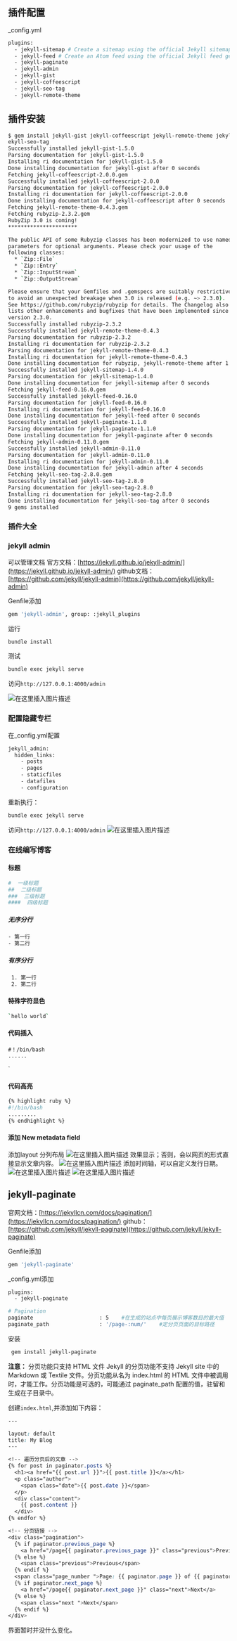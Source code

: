 ## 插件配置
_config.yml

```bash
plugins:
  - jekyll-sitemap # Create a sitemap using the official Jekyll sitemap gem
  - jekyll-feed # Create an Atom feed using the official Jekyll feed gem
  - jekyll-paginate
  - jekyll-admin
  - jekyll-gist
  - jekyll-coffeescript
  - jekyll-seo-tag
  - jekyll-remote-theme
```

## 插件安装

```bash
$ gem install jekyll-gist jekyll-coffeescript jekyll-remote-theme jekyll-sitemap jekyll-feed jekyll-paginate jekyll-admin j
ekyll-seo-tag
Successfully installed jekyll-gist-1.5.0
Parsing documentation for jekyll-gist-1.5.0
Installing ri documentation for jekyll-gist-1.5.0
Done installing documentation for jekyll-gist after 0 seconds
Fetching jekyll-coffeescript-2.0.0.gem
Successfully installed jekyll-coffeescript-2.0.0
Parsing documentation for jekyll-coffeescript-2.0.0
Installing ri documentation for jekyll-coffeescript-2.0.0
Done installing documentation for jekyll-coffeescript after 0 seconds
Fetching jekyll-remote-theme-0.4.3.gem
Fetching rubyzip-2.3.2.gem
RubyZip 3.0 is coming!
**********************

The public API of some Rubyzip classes has been modernized to use named
parameters for optional arguments. Please check your usage of the
following classes:
  * `Zip::File`
  * `Zip::Entry`
  * `Zip::InputStream`
  * `Zip::OutputStream`

Please ensure that your Gemfiles and .gemspecs are suitably restrictive
to avoid an unexpected breakage when 3.0 is released (e.g. ~> 2.3.0).
See https://github.com/rubyzip/rubyzip for details. The Changelog also
lists other enhancements and bugfixes that have been implemented since
version 2.3.0.
Successfully installed rubyzip-2.3.2
Successfully installed jekyll-remote-theme-0.4.3
Parsing documentation for rubyzip-2.3.2
Installing ri documentation for rubyzip-2.3.2
Parsing documentation for jekyll-remote-theme-0.4.3
Installing ri documentation for jekyll-remote-theme-0.4.3
Done installing documentation for rubyzip, jekyll-remote-theme after 1 seconds
Successfully installed jekyll-sitemap-1.4.0
Parsing documentation for jekyll-sitemap-1.4.0
Done installing documentation for jekyll-sitemap after 0 seconds
Fetching jekyll-feed-0.16.0.gem
Successfully installed jekyll-feed-0.16.0
Parsing documentation for jekyll-feed-0.16.0
Installing ri documentation for jekyll-feed-0.16.0
Done installing documentation for jekyll-feed after 0 seconds
Successfully installed jekyll-paginate-1.1.0
Parsing documentation for jekyll-paginate-1.1.0
Done installing documentation for jekyll-paginate after 0 seconds
Fetching jekyll-admin-0.11.0.gem
Successfully installed jekyll-admin-0.11.0
Parsing documentation for jekyll-admin-0.11.0
Installing ri documentation for jekyll-admin-0.11.0
Done installing documentation for jekyll-admin after 4 seconds
Fetching jekyll-seo-tag-2.8.0.gem
Successfully installed jekyll-seo-tag-2.8.0
Parsing documentation for jekyll-seo-tag-2.8.0
Installing ri documentation for jekyll-seo-tag-2.8.0
Done installing documentation for jekyll-seo-tag after 0 seconds
9 gems installed
```



### 插件大全
### jekyll admin
可以管理文档
官方文档：[https://jekyll.github.io/jekyll-admin/](https://jekyll.github.io/jekyll-admin/)
github文档：[https://github.com/jekyll/jekyll-admin](https://github.com/jekyll/jekyll-admin)


Genfile添加

```bash
gem 'jekyll-admin', group: :jekyll_plugins
```
运行

```bash
bundle install
```
 测试

```bash
bundle exec jekyll serve
```
访问`http://127.0.0.1:4000/admin`

![在这里插入图片描述](https://img-blog.csdnimg.cn/20200701120907603.png?x-oss-process=image/watermark,type_ZmFuZ3poZW5naGVpdGk,shadow_10,text_aHR0cHM6Ly9ibG9nLmNzZG4ubmV0L3hpeGloYWhhbGVsZWhlaGU=,size_16,color_FFFFFF,t_70)
### 配置隐藏专栏
在_config.yml配置

```bash
jekyll_admin:
  hidden_links:
    - posts
    - pages
    - staticfiles
    - datafiles
    - configuration
```

重新执行：
```bash
bundle exec jekyll serve
```
访问`http://127.0.0.1:4000/admin`
![在这里插入图片描述](https://img-blog.csdnimg.cn/2020070112150696.png?x-oss-process=image/watermark,type_ZmFuZ3poZW5naGVpdGk,shadow_10,text_aHR0cHM6Ly9ibG9nLmNzZG4ubmV0L3hpeGloYWhhbGVsZWhlaGU=,size_16,color_FFFFFF,t_70)
### 在线编写博客
#### 标题

```bash
#  一级标题
##  二级标题
###  三级标题
####  四级标题
```
##### 无序分行

```bash
- 第一行
- 第二行
```
##### 有序分行

```bash
 1. 第一行
 2. 第二行
```
#### 特殊字符显色

```bash
`hello world`
```
#### 代码插入


 
```
#！/bin/bash
......
```
`

#### 代码高亮

```bash
{% highlight ruby %}
#!/bin/bash
.........
{% endhighlight %}
```
#### 添加 New metadata field
添加layout 分列布局
![在这里插入图片描述](https://img-blog.csdnimg.cn/20200703003831401.png?x-oss-process=image/watermark,type_ZmFuZ3poZW5naGVpdGk,shadow_10,text_aHR0cHM6Ly9ibG9nLmNzZG4ubmV0L3hpeGloYWhhbGVsZWhlaGU=,size_16,color_FFFFFF,t_70)
效果显示；否则，会以网页的形式直接显示文章内容。
![在这里插入图片描述](https://img-blog.csdnimg.cn/20200703003859768.png?x-oss-process=image/watermark,type_ZmFuZ3poZW5naGVpdGk,shadow_10,text_aHR0cHM6Ly9ibG9nLmNzZG4ubmV0L3hpeGloYWhhbGVsZWhlaGU=,size_16,color_FFFFFF,t_70)
添加时间轴，可以自定义发行日期。
![在这里插入图片描述](https://img-blog.csdnimg.cn/20200703004030730.png?x-oss-process=image/watermark,type_ZmFuZ3poZW5naGVpdGk,shadow_10,text_aHR0cHM6Ly9ibG9nLmNzZG4ubmV0L3hpeGloYWhhbGVsZWhlaGU=,size_16,color_FFFFFF,t_70)
![在这里插入图片描述](https://img-blog.csdnimg.cn/20200703004050433.png)
##  jekyll-paginate
官网文档：[https://jekyllcn.com/docs/pagination/](https://jekyllcn.com/docs/pagination/)
github：[https://github.com/jekyll/jekyll-paginate](https://github.com/jekyll/jekyll-paginate)

Genfile添加

```bash
gem 'jekyll-paginate'
```
_config.yml添加

```bash
plugins:
  - jekyll-paginate

# Pagination
paginate                     : 5    #在生成的站点中每页展示博客数目的最大值
paginate_path                : '/page-:num/'    #定分页页面的目标路径
```

安装

```bash
 gem install jekyll-paginate
```

**注意：**
分页功能只支持 HTML 文件
Jekyll 的分页功能不支持 Jekyll site 中的 Markdown 或 Textile 文件。分页功能从名为 index.html 的 HTML 文件中被调用时，才能工作。分页功能是可选的，可能通过 paginate_path 配置的值，驻留和生成在子目录中。


创建`index.html`,并添加如下内容：

```css
---

layout: default
title: My Blog
---

<!-- 遍历分页后的文章 -->
{% for post in paginator.posts %}
  <h1><a href="{{ post.url }}">{{ post.title }}</a></h1>
  <p class="author">
    <span class="date">{{ post.date }}</span>
  </p>
  <div class="content">
    {{ post.content }}
  </div>
{% endfor %}

<!-- 分页链接 -->
<div class="pagination">
  {% if paginator.previous_page %}
    <a href="/page{{ paginator.previous_page }}" class="previous">Previous</a>
  {% else %}
    <span class="previous">Previous</span>
  {% endif %}
  <span class="page_number ">Page: {{ paginator.page }} of {{ paginator.total_pages }}</span>
  {% if paginator.next_page %}
    <a href="/page{{ paginator.next_page }}" class="next">Next</a>
  {% else %}
    <span class="next ">Next</span>
  {% endif %}
</div>
```
界面暂时并没什么变化。
